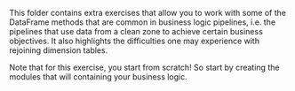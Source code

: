 This folder contains extra exercises that allow you to work with some of the
DataFrame methods that are common in business logic pipelines, i.e. the
pipelines that use data from a clean zone to achieve certain business
objectives. It also highlights the difficulties one may experience with
rejoining dimension tables. 

Note that for this exercise, you start from scratch! So start by creating
the modules that will containing your business logic.